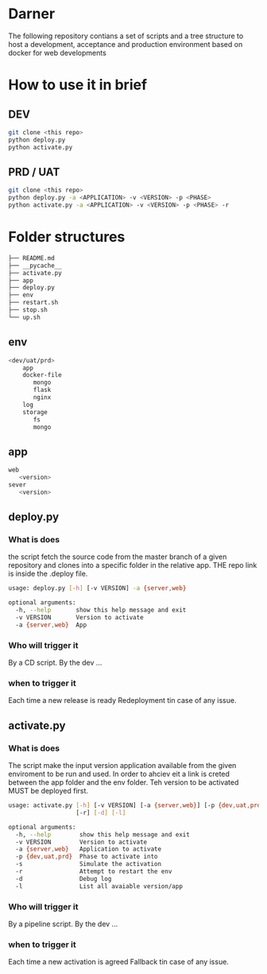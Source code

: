 # Darner
The following repository contians a set of scripts and a tree structure to host a development, acceptance and production environment based on docker for web developments

# How to use it in brief
## DEV
```sh {.line-numbers}
git clone <this repo>
python deploy.py
python activate.py
```
## PRD / UAT
```sh {.line-numbers}
git clone <this repo>
python deploy.py -a <APPLICATION> -v <VERSION> -p <PHASE>
python activate.py -a <APPLICATION> -v <VERSION> -p <PHASE> -r
```

# Folder structures
```sh
├── README.md
├── __pycache__
├── activate.py
├── app
├── deploy.py
├── env
├── restart.sh
├── stop.sh
└── up.sh
```


## env
```sh
<dev/uat/prd>
	app
	docker-file
	   mongo
	   flask
	   nginx
	log
	storage
	   fs
	   mongo
```


## app
```sh
web
   <version>
sever
   <version>
```

## deploy.py

### What is does
the script fetch the source code from the master branch of a given repository and clones into a specific folder in the relative app. THE repo link is inside the .deploy file.

```sh
usage: deploy.py [-h] [-v VERSION] -a {server,web}

optional arguments:
  -h, --help       show this help message and exit
  -v VERSION       Version to activate
  -a {server,web}  App
```


### Who will trigger it
By a CD script.
By the dev 
...
### when to trigger it
Each time a new release is ready
Redeployment tin case of any issue.


## activate.py

### What is does
The script make the input version application available from the given enviroment to be run and used. 
In order to ahciev eit a link is creted between the app folder and the env folder.
Teh version to be activated MUST be deployed first.

```sh
usage: activate.py [-h] [-v VERSION] [-a {server,web}] [-p {dev,uat,prd}] [-s]
                   [-r] [-d] [-l]

optional arguments:
  -h, --help        show this help message and exit
  -v VERSION        Version to activate
  -a {server,web}   Application to activate
  -p {dev,uat,prd}  Phase to activate into
  -s                Simulate the activation
  -r                Attempt to restart the env
  -d                Debug log
  -l                List all avaiable version/app
```


### Who will trigger it
By a pipeline script.
By the dev 
...
### when to trigger it
Each time a new activation is agreed
Fallback tin case of any issue.

